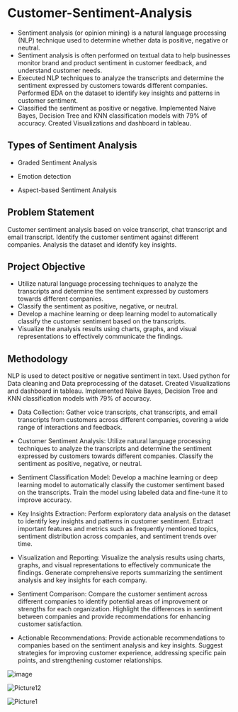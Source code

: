 # Customer-Sentiment-Analysis

* Sentiment analysis (or opinion mining) is a natural language processing (NLP) technique used to determine whether data is positive, negative or neutral.
* Sentiment analysis is often performed on textual data to help businesses monitor brand and product sentiment in customer feedback, and understand customer needs.
* Executed NLP techniques to analyze the transcripts and determine the sentiment expressed by customers towards different companies. Performed EDA on the dataset to identify key insights and patterns in customer sentiment.
* Classified the sentiment as positive or negative. Implemented Naive Bayes, Decision Tree and KNN classification models with 79% of accuracy. Created Visualizations and dashboard in tableau. 

## Types of Sentiment Analysis

-   Graded Sentiment Analysis
    
-   Emotion detection
    
-   Aspect-based Sentiment Analysis

## Problem Statement
Customer sentiment analysis based on voice transcript, chat transcript and email transcript. Identify the customer sentiment against different companies. Analysis the dataset and identify key insights. 

## Project Objective
* Utilize natural language processing techniques to analyze the transcripts and determine the sentiment expressed by customers towards different companies. 
* Classify the sentiment as positive, negative, or neutral.
* Develop a machine learning or deep learning model to automatically classify the customer sentiment based on the transcripts. 
* Visualize the analysis results using charts, graphs, and visual representations to effectively communicate the findings.

## Methodology
NLP is used to detect positive or negative sentiment in text. Used python for Data cleaning and Data preprocessing of the dataset. Created Visualizations and dashboard in tableau. Implemented Naive Bayes, Decision Tree and KNN classification models with 79% of accuracy.

* Data Collection: Gather voice transcripts, chat transcripts, and email transcripts from customers across different companies, covering a wide range of interactions and feedback.

* Customer Sentiment Analysis: Utilize natural language processing techniques to analyze the transcripts and determine the sentiment expressed by customers towards different companies. Classify the sentiment as positive, negative, or neutral.

* Sentiment Classification Model: Develop a machine learning or deep learning model to automatically classify the customer sentiment based on the transcripts. Train the model using labeled data and fine-tune it to improve accuracy.

* Key Insights Extraction: Perform exploratory data analysis on the dataset to identify key insights and patterns in customer sentiment. Extract important features and metrics such as frequently mentioned topics, sentiment distribution across companies, and sentiment trends over time.

* Visualization and Reporting: Visualize the analysis results using charts, graphs, and visual representations to effectively communicate the findings. Generate comprehensive reports summarizing the sentiment analysis and key insights for each company.

* Sentiment Comparison: Compare the customer sentiment across different companies to identify potential areas of improvement or strengths for each organization. Highlight the differences in sentiment between companies and provide recommendations for enhancing customer satisfaction.

* Actionable Recommendations: Provide actionable recommendations to companies based on the sentiment analysis and key insights. Suggest strategies for improving customer experience, addressing specific pain points, and strengthening customer relationships.

![image](https://github.com/sumedhsp04/Customer-Sentiment-Analysis/assets/54770758/f2965ecc-e527-438c-98fa-676046828f71)


![Picture12](https://github.com/sumedhsp04/Customer-Sentiment-Analysis/assets/54770758/d33f5f46-3f16-4174-a05c-53a60da8d08d)

![Picture1](https://github.com/sumedhsp04/Customer-Sentiment-Analysis/assets/54770758/6d800abe-3a24-4ba9-acec-04ed7bee3a0e)

